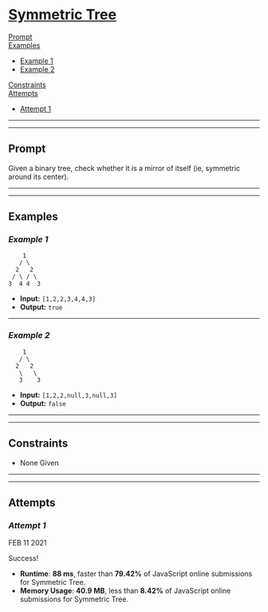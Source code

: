 # [**Symmetric Tree**](https://leetcode.com/problems/symmetric-tree/)

[Prompt](#prompt)  
[Examples](#examples)
- [Example 1](#example-1)  
- [Example 2](#example-2)  

[Constraints](#constraints)  
[Attempts](#attempts)  
- [Attempt 1](#attempt-1)

---
---
## **Prompt**
Given a binary tree, check whether it is a mirror of itself (ie, symmetric around its center).

---
---
## **Examples**

### *Example 1*
```
    1
   / \
  2   2
 / \ / \
3  4 4  3
```

- **Input:** `[1,2,2,3,4,4,3]`  
- **Output:** `true`  

---
### *Example 2*
```
    1
   / \
  2   2
   \   \
   3    3
```

- **Input:** `[1,2,2,null,3,null,3]`  
- **Output:** `false`

---
---
## **Constraints**
- None Given

---
---
## **Attempts**

### *Attempt 1*
FEB 11 2021  

Success!  

- **Runtime**: **88 ms**, faster than **79.42%** of JavaScript online submissions for Symmetric Tree.
- **Memory Usage**: **40.9 MB**, less than **8.42%** of JavaScript online submissions for Symmetric Tree.